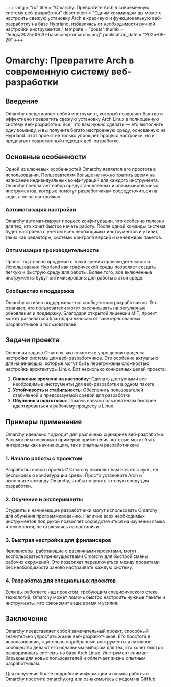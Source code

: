 +++
lang = "ru"
title = "Omarchy: Превратите Arch в современную систему веб-разработки"
description = "Одним коммандом вы можете настроить свежую установку Arch в красивую и функциональную веб-разработку на базе Hyprland, избавляясь от необходимости ручной настройки инструментов."
template = "posts"
thumb = "/imgs/2025/09/20-basecamp-omarchy.png"
publication_date = "2025-09-20"
+++

# Omarchy: Превратите Arch в современную систему веб-разработки

## Введение

Omarchy представляет собой инструмент, который позволяет быстро и эффективно превратить свежую установку Arch Linux в полноценную систему веб-разработки. Все, что вам нужно сделать — это выполнить одну команду, и вы получите богато настроенную среду, основанную на Hyprland. Этот проект не только упрощает процесс настройки, но и предлагает современный подход к веб-разработке.

## Основные особенности

Одной из ключевых особенностей Omarchy является его простота в использовании. Пользователям больше не нужно тратить время на написание индивидуальных конфигураций для каждого инструмента. Omarchy предлагает набор предустановленных и оптимизированных инструментов, которые помогут разработчикам сосредоточиться на коде, а не на настройках.

### Автоматизация настройки

Omarchy автоматизирует процесс конфигурации, что особенно полезно для тех, кто хочет быстро начать работу. После одной команды система будет настроена с учетом всех необходимых инструментов и утилит, таких как редакторы, системы контроля версий и менеджеры пакетов.

### Оптимизация производительности

Проект тщательно продуман с точки зрения производительности. Использование Hyprland как графической среды позволяет создать легкую и быструю среду для работы. Более того, все включенные инструменты будут оптимизированы для работы в этой среде.

### Сообщество и поддержка

Omarchy активно поддерживается сообществом разработчиков. Это означает, что пользователи могут рассчитывать на регулярные обновления и поддержку. Благодаря открытой лицензии MIT, проект может развиваться благодаря взносам от заинтересованных разработчиков и пользователей.

## Задачи проекта

Основная задача Omarchy заключается в упрощении процесса настройки системы для веб-разработчиков. Это особенно актуально для начинающих, которые могут быть перегружены сложностью настройки архитектуры Linux. Вот несколько конкретных целей проекта:

1. **Снижение времени на настройку**: Сделать доступными все необходимые инструменты для веб-разработки в одном пакете.
2. **Устойчивость и стабильность**: Обеспечить пользователей стабильной и предсказуемой средой для разработки.
3. **Обучение и подготовка**: Помочь новым пользователям быстрее адаптироваться к рабочему процессу в Linux.

## Примеры применения

Omarchy идеально подходит для различных сценариев веб-разработки. Рассмотрим несколько примеров применения, которые могут быть интересны как начинающим, так и опытным разработчикам:

### 1. Начало работы с проектом

Разработка нового проекта? Omarchy позволят вам начать с нуля, не беспокоясь о конфигурации среды. Просто установите Arch и выполните команду Omarchy, чтобы получить готовую среду для разработки.

### 2. Обучение и эксперименты

Студенты и начинающие разработчики могут использовать Omarchy для обучения программированию. Наличие всех необходимых инструментов под рукой позволяет сосредоточиться на изучении языка и технологий, не отвлекаясь на настройки.

### 3. Быстрая настройка для фрилансеров

Фрилансеры, работающие с различными проектами, могут воспользоваться преимуществами Omarchy для быстрой смены рабочих окружений. Это позволяет переключаться между проектами без необходимости заново настраивать каждую систему.

### 4. Разработка для специальных проектов

Если вы работаете над проектом, требующим специфического стека технологий, Omarchy может помочь быстро настроить нужные пакеты и инструменты, что сэкономит ваше время и усилия.

## Заключение

Omarchy представляет собой замечательный проект, способный значительно упростить жизнь веб-разработчиков. Его простота в использовании, тщательно подобранные инструменты и активное сообщество делают его идеальным выбором для тех, кто хочет быстро разворачивать системы на базе Arch Linux. Инструмент снимает барьеры для новых пользователей и облегчает жизнь опытным разработчикам. 

Для получения более подробной информации и начала работы с Omarchy посетите [omarchy.org](https://omarchy.org) или ознакомьтесь с кодом на [GitHub](https://github.com/basecamp/omarchy).